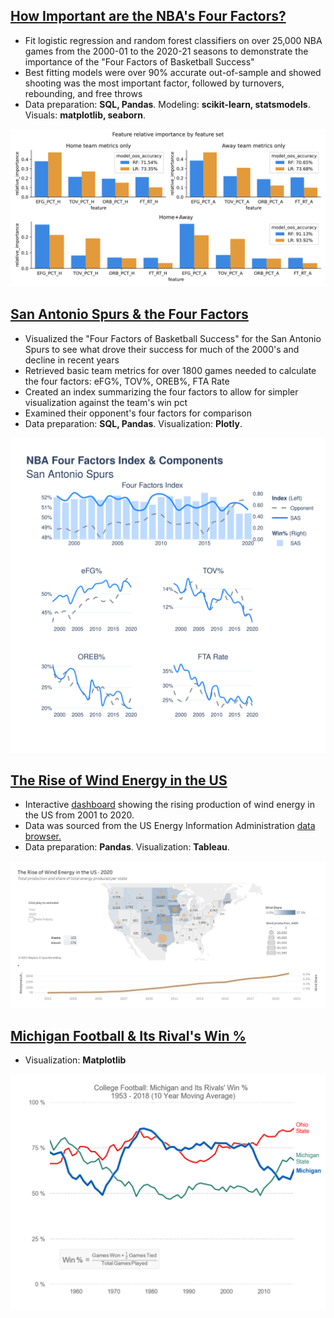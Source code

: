 ## [How Important are the NBA's Four Factors?](https://github.com/david-heredia/portfolio-projects/tree/main/nba-factors-analysis)
- Fit logistic regression and random forest classifiers on over 25,000 NBA games from the 2000-01 to the 2020-21 seasons to demonstrate the importance of the "Four Factors of Basketball Success"
- Best fitting models were over 90% accurate out-of-sample and showed shooting was the most important factor, followed by turnovers, rebounding, and free throws
- Data preparation: **SQL, Pandas**. Modeling: **scikit-learn, statsmodels**. Visuals: **matplotlib, seaborn**.

![](/nba-factors-analysis/relimp.svg)

## [San Antonio Spurs & the Four Factors](https://github.com/david-heredia/portfolio-projects/tree/main/nba-factors-viz)
- Visualized the "Four Factors of Basketball Success" for the San Antonio Spurs to see what drove their success for much of the 2000's and decline in recent years
- Retrieved basic team metrics for over 1800 games needed to calculate the four factors: eFG%, TOV%, OREB%, FTA Rate
- Created an index summarizing the four factors to allow for simpler visualization against the team's win pct
- Examined their opponent's four factors for comparison
- Data preparation: **SQL, Pandas**. Visualization: **Plotly**.

![](/nba-factors-viz/ffindex.svg)

## [The Rise of Wind Energy in the US](https://github.com/david-heredia/portfolio-projects/tree/main/us-wind)
- Interactive [dashboard](https://public.tableau.com/views/USWindProduction/USWindEnergy?:language=en-US&:display_count=n&:origin=viz_share_link) showing the rising production of wind energy in the US from 2001 to 2020.
- Data was sourced from the US Energy Information Administration [data browser.](https://www.eia.gov/electricity/data/browser/)
- Data preparation: **Pandas**. Visualization: **Tableau**.

![](/us-wind/US-Wind-Energy.png)

## [Michigan Football & Its Rival's Win %](https://github.com/david-heredia/portfolio-projects/tree/main/michigan-football)
- Visualization: **Matplotlib**

![](/michigan-football/michigan-football-winpct.jpg)
